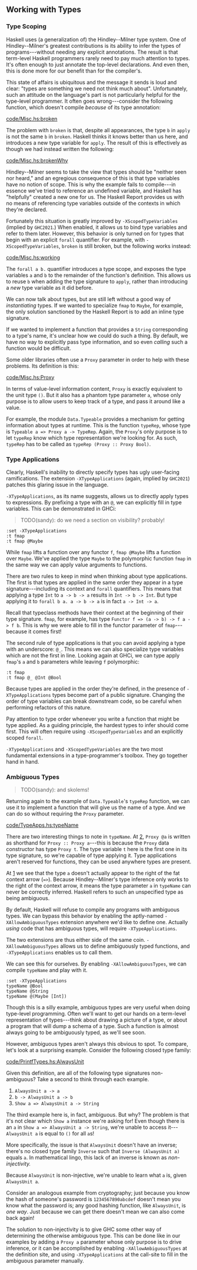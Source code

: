 ## Working with Types

### Type Scoping

Haskell uses (a generalization of) the Hindley--Milner type system. One of
Hindley--Milner's greatest contributions is its ability to infer the types of
programs---without needing any explicit annotations. The result is that
term-level Haskell programmers rarely need to pay much attention to types. It's
often enough to just annotate the top-level declarations. And even then, this is
done more for our benefit than for the compiler's.

This state of affairs is ubiquitous and the message it sends is loud and clear:
"types are something we need not think much about". Unfortunately, such an
attitude on the language's part is not particularly helpful for the type-level
programmer. It often goes wrong---consider the following function, which doesn't
compile *because* of its type annotation:

[code/Misc.hs:broken](Snip)

The problem with `broken` is that, despite all appearances, the type `b` in
`apply` is not the same `b` in `broken`. Haskell thinks it knows better than us
here, and introduces a new type variable for `apply`. The result of this is
effectively as though we had instead written the following:

[code/Misc.hs:brokenWhy](Snip)

Hindley--Milner seems to take the view that types should be "neither seen nor
heard," and an egregious consequence of this is that type variables have no
notion of scope.  This is why the example fails to compile---in essence we've
tried to reference an undefined variable, and Haskell has "helpfully" created a
new one for us. The Haskell Report provides us with no means of referencing type
variables outside of the contexts in which they're declared.

Fortunately this situation is greatly improved by `-XScopedTypeVariables`
(implied by `GHC2021`.) When enabled, it allows us to bind type variables and
refer to them later. However, this behavior is only turned on for types that
begin with an explicit `forall` quantifier. For example, with
`-XScopedTypeVariables`, `broken` is still broken, but the following works
instead:

[code/Misc.hs:working](Snip)

The `forall a b.` quantifier introduces a type scope, and exposes the type
variables `a` and `b` to the remainder of the function's definition. This allows
us to reuse `b` when adding the type signature to `apply`, rather than
introducing a *new* type variable as it did before.

We can now talk about types, but are still left without a good way of
*instantiating* types. If we wanted to specialize `fmap` to `Maybe`, for
example, the only solution sanctioned by the Haskell Report is to add an inline
type signature.

If we wanted to implement a function that provides a `String` corresponding to a
type's name, it's unclear how we could do such a thing. By default, we have no
way to explicitly pass type information, and so even *calling* such a function
would be difficult.

Some older libraries often use a `Proxy` parameter in order to help with these
problems. Its definition is this:

[code/Misc.hs:Proxy](Snip)

In terms of value-level information content, `Proxy` is exactly equivalent to
the unit type `()`. But it also has a phantom type parameter `a`, whose only
purpose is to allow users to keep track of a type, and pass it around like a
value.

For example, the module `Data.Typeable` provides a mechanism for getting
information about types at runtime. This is the function `typeRep`, whose type
is `Typeable a => Proxy a -> TypeRep`. Again, the `Proxy`'s only purpose is to
let `typeRep` know which type representation we're looking for.  As such,
`typeRep` has to be called as `typeRep (Proxy :: Proxy Bool)`.


### Type Applications

Clearly, Haskell's inability to directly specify types has ugly user-facing
ramifications. The extension `-XTypeApplications` (again, implied by `GHC2021`)
patches this glaring issue in the language.

`-XTypeApplications`, as its name suggests, allows us to directly apply types to
expressions. By prefixing a type with an `@`, we can explicitly fill in type
variables. This can be demonstrated in GHCi:

> TODO(sandy): do we need a section on visibility? probably!

```{ghci=code/TypeApps.hs}
:set -XTypeApplications
:t fmap
:t fmap @Maybe
```

While `fmap` lifts a function over any functor `f`, `fmap @Maybe` lifts a
function over `Maybe`. We've applied the type `Maybe` to the polymorphic
function `fmap` in the same way we can apply value arguments to functions.

There are two rules to keep in mind when thinking about type applications. The
first is that types are applied in the same order they appear in a type
signature---including its context and `forall` quantifiers. This means that
applying a type `Int` to `a -> b -> a` results in `Int -> b -> Int`.  But type
applying it to `forall b a. a -> b -> a` is in fact `a -> Int -> a`.

Recall that typeclass methods have their context at the beginning of their type
signature. `fmap`, for example, has type `Functor f => (a -> b) -> f a -> f b`.
This is why we were able to fill in the functor parameter of `fmap`---because it
comes first!

The second rule of type applications is that you can avoid applying a type with
an underscore: `@_`. This means we can also specialize type variables which are
not the first in line. Looking again at GHCi, we can type apply `fmap`'s `a` and
`b` parameters while leaving `f` polymorphic:

```{ghci=code/TypeApps.hs}
:t fmap
:t fmap @_ @Int @Bool
```

Because types are applied in the order they're defined, in the presence of
`-XTypeApplications` types become part of a public signature. Changing the order
of type variables can break downstream code, so be careful when performing
refactors of this nature.

Pay attention to type order whenever you write a function that might be type
applied. As a guiding principle, the hardest types to infer should come first.
This will often require using `-XScopedTypeVariables` and an explicitly scoped
`forall`.

`-XTypeApplications` and `-XScopedTypeVariables` are the two most fundamental
extensions in a type-programmer's toolbox. They go together hand in hand.


### Ambiguous Types

> TODO(sandy): and skolems!

Returning again to the example of `Data.Typeable`'s `typeRep` function, we can
use it to implement a function that will give us the name of a type. And we can
do so without requiring the `Proxy` parameter.

[code/TypeApps.hs:typeName](Snip)

There are two interesting things to note in `typeName`. At [2](Ann), `Proxy @a`
is written as shorthand for `Proxy :: Proxy a`---this is because the `Proxy`
data constructor has type `Proxy t`. The type variable `t` here is the first one
in its type signature, so we're capable of type applying it.  Type applications
aren't reserved for functions, they can be used anywhere types are present.

At [1](Ann) we see that the type `a` doesn't actually appear to the right of the
fat context arrow (`=>`). Because Hindley--Milner's type inference only works to
the right of the context arrow, it means the type parameter `a` in `typeName`
can never be correctly inferred. Haskell refers to such an unspecified type as
being ambiguous.

By default, Haskell will refuse to compile any programs with ambiguous types. We
can bypass this behavior by enabling the aptly-named `-XAllowAmbiguousTypes`
extension anywhere we'd like to define one. Actually *using* code that has
ambiguous types, will require `-XTypeApplications`.

The two extensions are thus either side of the same coin.
`-XAllowAmbiguousTypes` allows us to define ambiguously typed functions, and
`-XTypeApplications` enables us to call them.

We can see this for ourselves. By enabling `-XAllowAmbiguousTypes`, we can
compile `typeName` and play with it.

```{ghci=code/TypeApps.hs}
:set -XTypeApplications
typeName @Bool
typeName @String
typeName @(Maybe [Int])
```

Though this is a silly example, ambiguous types are very useful when doing
type-level programming. Often we'll want to get our hands on a term-level
representation of types---think about drawing a picture of a type, or about a
program that will dump a schema of a type. Such a function is almost always
going to be ambiguously typed, as we'll see soon.

However, ambiguous types aren't always this obvious to spot. To compare, let's
look at a surprising example. Consider the following closed type family:

[code/PrintfTypes.hs:AlwaysUnit](Snip)

Given this definition, are all of the following type signatures non-ambiguous?
Take a second to think through each example.

1. `AlwaysUnit a -> a`
2. `b -> AlwaysUnit a -> b`
3. `Show a => AlwaysUnit a -> String`

The third example here is, in fact, ambiguous. But why? The problem is that it's
not clear which `Show a` instance we're asking for! Even though there is an `a`
in `Show a => AlwaysUnit a -> String`, we're unable to access it---`AlwaysUnit
a` is equal to `()` for all `a`s!

More specifically, the issue is that `AlwaysUnit` doesn't have an inverse;
there's no closed type family `Inverse` such that `Inverse (AlwaysUnit a)`
equals `a`.  In mathematical lingo, this lack of an inverse is known as
*non-injectivity.*

Because `AlwaysUnit` is non-injective, we're unable to learn what `a` is, given
`AlwaysUnit a`.

Consider an analogous example from cryptography; just because you know the hash
of someone's password is `1234567890abcdef` doesn't mean you know what the
password is; any good hashing function, like `AlwaysUnit`, is *one way*.  Just
because we can get there doesn't mean we can also come back again!

The solution to non-injectivity is to give GHC some other way of determining the
otherwise ambiguous type. This can be done like in our examples by adding a
`Proxy a` parameter whose only purpose is to drive inference, or it can be
accomplished by enabling `-XAllowAmbiguousTypes` at the definition site, and
using `-XTypeApplications` at the call-site to fill in the ambiguous parameter
manually.


